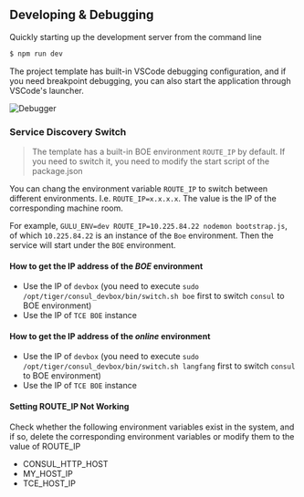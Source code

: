 ## Developing & Debugging

Quickly starting up the development server from the command line

```bash
$ npm run dev
```

The project template has built-in VSCode debugging configuration, and if you need breakpoint debugging, you can also start the application through VSCode's launcher.

![Debugger](http://tosv.byted.org/obj/tostest/WX20190311-153512.png)

### Service Discovery Switch

> The template has a built-in BOE environment `ROUTE_IP` by default. If you need to switch it, you need to modify the start script of the package.json

You can chang the environment variable `ROUTE_IP` to switch between different environments. I.e. `ROUTE_IP=x.x.x.x`. The value is the IP of the corresponding machine room.

For example, `GULU_ENV=dev ROUTE_IP=10.225.84.22 nodemon bootstrap.js`, of which `10.225.84.22` is an instance of the `Boe` environment. Then the service will start under the `BOE` environment.

#### How to get the IP address of the _BOE_ environment

- Use the IP of `devbox` (you need to execute `sudo /opt/tiger/consul_devbox/bin/switch.sh boe` first to switch `consul` to BOE environment)
- Use the IP of `TCE BOE` instance

#### How to get the IP address of the _online_ environment

- Use the IP of `devbox` (you need to execute `sudo /opt/tiger/consul_devbox/bin/switch.sh langfang` first to switch `consul` to BOE environment)
- Use the IP of `TCE BOE` instance

#### Setting ROUTE_IP Not Working

Check whether the following environment variables exist in the system, and if so, delete the corresponding environment variables or modify them to the value of ROUTE_IP

- CONSUL_HTTP_HOST
- MY_HOST_IP
- TCE_HOST_IP
